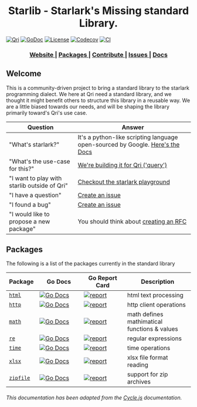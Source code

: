 <h1 align="center">Starlib - Starlark's Missing standard Library.</h1>

[![Qri](https://img.shields.io/badge/made%20by-qri-magenta.svg?style=flat-square)](https://qri.io) [![GoDoc](https://godoc.org/github.com/qri-io/starlib?status.svg)](http://godoc.org/github.com/qri-io/starlib) [![License](https://img.shields.io/github/license/qri-io/qri.svg?style=flat-square)](./LICENSE) [![Codecov](https://img.shields.io/codecov/c/github/qri-io/qri.svg?style=flat-square)](https://codecov.io/gh/qri-io/qri) [![CI](https://img.shields.io/circleci/project/github/qri-io/qri.svg?style=flat-square)](https://circleci.com/gh/qri-io/qri)


<div align="center">
  <h3>
    <a href="https://qri.io">
      Website
    </a>
    <span> | </span>
    <a href="#packages">
      Packages
    </a>
    <span> | </span>
    <a href="https://github.com/qri-io/starlib/CONTRIBUTOR.md">
      Contribute
    </a>
    <span> | </span>
    <a href="https://github.com/qri-io/starlib/issues">
      Issues
    </a>
     <span> | </span>
    <a href="https://qri.io/docs/reference/starlib/">
      Docs
    </a>
  </h3>
</div>

<div align="center">
  <!-- Build Status -->
</div>

## Welcome

This is a community-driven project to bring a standard library to the starlark programming dialect. We here at Qri need a standard library, and we thought it might benefit others to structure this library in a reusable way. We are a little biased towards our needs, and will be shaping the library primarily toward's Qri's use case.

| Question | Answer |
|--------|-------|
| "What's starlark?" | It's a python-like scripting language open-sourced by Google. [Here's the Docs](https://docs.bazel.build/versions/master/skylark/language.html) |
| "What's the use-case for this?" | [We're building it for Qri ('query')](https://qri.io) |
| "I want to play with starlib outside of Qri" | [Checkout the starlark playground](https://github.com/qri-io/skypg) |
| "I have a question" | [Create an issue](https://github.com/qri-io/starlib/issues) |
| "I found a bug" | [Create an issue](https://github.com/qri-io/starlib/issues) |
| "I would like to propose a new package" | You should think about [creating an RFC](https://github.com/qri-io/rfcs) |

## Packages

The following is a list of the packages currently in the standard library

| Package | Go Docs | Go Report Card | Description |
|---------|---------|----------------|-------------|
| [`html`](https://github.com/qri-io/starlib/tree/master/html) | <img width=190/>[![Go Docs](https://godoc.org/github.com/qri-io/starlib/html?status.svg)](https://godoc.org/github.com/qri-io/starlib/actions) | <img width=165/>[![report](https://goreportcard.com/badge/github.com/qri-io/starlib/html)](https://goreportcard.com/report/github.com/qri-io/starlib/html) | html text processing |
| [`http`](https://github.com/qri-io/starlib/tree/master/http) | <img width=190/>[![Go Docs](https://godoc.org/github.com/qri-io/starlib/http?status.svg)](https://godoc.org/github.com/qri-io/starlib/actions) | <img width=165/>[![report](https://goreportcard.com/badge/github.com/qri-io/starlib/http)](https://goreportcard.com/report/github.com/qri-io/starlib/http) | http client operations |
| [`math`](https://github.com/qri-io/starlib/tree/master/math) | <img width=190/>[![Go Docs](https://godoc.org/github.com/qri-io/starlib/math?status.svg)](https://godoc.org/github.com/qri-io/starlib/actions) | <img width=165/>[![report](https://goreportcard.com/badge/github.com/qri-io/starlib/math)](https://goreportcard.com/report/github.com/qri-io/starlib/math) | math defines mathimatical functions & values |
| [`re`](https://github.com/qri-io/starlib/tree/master/re) | <img width=190/>[![Go Docs](https://godoc.org/github.com/qri-io/starlib/re?status.svg)](https://godoc.org/github.com/qri-io/starlib/actions) | <img width=165/>[![report](https://goreportcard.com/badge/github.com/qri-io/starlib/re)](https://goreportcard.com/report/github.com/qri-io/starlib/re) | regular expressions |
| [`time`](https://github.com/qri-io/starlib/tree/master/time) | <img width=190/>[![Go Docs](https://godoc.org/github.com/qri-io/starlib/time?status.svg)](https://godoc.org/github.com/qri-io/starlib/actions) | <img width=165/>[![report](https://goreportcard.com/badge/github.com/qri-io/starlib/time)](https://goreportcard.com/report/github.com/qri-io/starlib/time) | time operations |
| [`xlsx`](https://github.com/qri-io/starlib/tree/master/xlsx) | <img width=190/>[![Go Docs](https://godoc.org/github.com/qri-io/starlib/xlsx?status.svg)](https://godoc.org/github.com/qri-io/starlib/actions) | <img width=165/>[![report](https://goreportcard.com/badge/github.com/qri-io/starlib/xlsx)](https://goreportcard.com/report/github.com/qri-io/starlib/xlsx) | xlsx file format reading |
| [`zipfile`](https://github.com/qri-io/starlib/tree/master/zipfile) | <img width=190/>[![Go Docs](https://godoc.org/github.com/qri-io/starlib/zipfile?status.svg)](https://godoc.org/github.com/qri-io/starlib/actions) | <img width=165/>[![report](https://goreportcard.com/badge/github.com/qri-io/starlib/zipfile)](https://goreportcard.com/report/github.com/qri-io/starlib/zipfile) | support for zip archives |

###### This documentation has been adapted from the [Cycle.js](https://github.com/cyclejs/cyclejs) documentation.